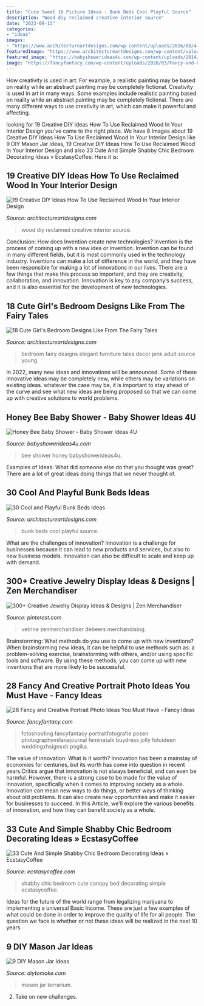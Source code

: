 ```yaml
---
title: "Cute Sweet 16 Picture Ideas - Bunk Beds Cool Playful Source"
description: "Wood diy reclaimed creative interior source"
date: "2023-09-13"
categories:
- "ideas"
images:
- "https://www.architectureartdesigns.com/wp-content/uploads/2016/08/4-19-630x945.jpg"
featuredImage: "https://www.architectureartdesigns.com/wp-content/uploads/2013/06/310-630x945.jpg"
featured_image: "https://babyshowerideas4u.com/wp-content/uploads/2014/02/bee-10.jpg"
image: "https://fancyfantacy.com/wp-content/uploads/2020/03/Fancy-and-Creative-Portrait-Photo-Ideas-You-Must-Have-10.jpg"
---
```



How creativity is used in art: For example, a realistic painting may be based on reality while an abstract painting may be completely fictional.
Creativity is used in art in many ways. Some examples include realistic painting based on reality while an abstract painting may be completely fictional. There are many different ways to use creativity in art, which can make it powerful and affecting.

	

		
looking for 19 Creative DIY Ideas How To Use Reclaimed Wood In Your Interior Design you've came to the right place. We have 8 Images about 19 Creative DIY Ideas How To Use Reclaimed Wood In Your Interior Design like 9 DIY Mason Jar Ideas, 19 Creative DIY Ideas How To Use Reclaimed Wood In Your Interior Design and also 33 Cute And Simple Shabby Chic Bedroom Decorating Ideas » EcstasyCoffee. Here it is:
		
    
## 19 Creative DIY Ideas How To Use Reclaimed Wood In Your Interior Design

<img loading=lazy src="https://www.architectureartdesigns.com/wp-content/uploads/2015/04/643.jpg" onerror="this.onerror=null;this.src='https://tse4.mm.bing.net/th?id=OIP.0XU4NEcUV7eq7GFc0Ws_BwHaJ6&amp;pid=15.1';" alt="19 Creative DIY Ideas How To Use Reclaimed Wood In Your Interior Design">

_Source: architectureartdesigns.com_

>wood diy reclaimed creative interior source. 

	

Conclusion: How does Invention create new technologies?
Invention is the process of coming up with a new idea or invention. Invention can be found in many different fields, but it is most commonly used in the technology industry. Inventions can make a lot of difference in the world, and they have been responsible for making a lot of innovations in our lives. There are a few things that make this process so important, and they are creativity, collaboration, and innovation. Innovation is key to any company’s success, and it is also essential for the development of new technologies.

    
## 18 Cute Girl&#039;s Bedroom Designs Like From The Fairy Tales

<img loading=lazy src="https://www.architectureartdesigns.com/wp-content/uploads/2016/08/4-19-630x945.jpg" onerror="this.onerror=null;this.src='https://tse1.mm.bing.net/th?id=OIP.9Mtdux83sJiDhHjosCQoRAHaLH&amp;pid=15.1';" alt="18 Cute Girl&#039;s Bedroom Designs Like From The Fairy Tales">

_Source: architectureartdesigns.com_

>bedroom fairy designs elegant furniture tales decor pink adult source young. 

	

In 2022, many new ideas and innovations will be announced. Some of these innovative ideas may be completely new, while others may be variations on existing ideas. whatever the case may be, it is important to stay ahead of the curve and see what new ideas are being proposed so that we can come up with creative solutions to world problems.

    
## Honey Bee Baby Shower - Baby Shower Ideas 4U

<img loading=lazy src="https://babyshowerideas4u.com/wp-content/uploads/2014/02/bee-10.jpg" onerror="this.onerror=null;this.src='https://tse3.mm.bing.net/th?id=OIP.TMPQnCGzcFiZqD8_Xo5_SQHaLH&amp;pid=15.1';" alt="Honey Bee Baby Shower - Baby Shower Ideas 4U">

_Source: babyshowerideas4u.com_

>bee shower honey babyshowerideas4u. 

	

Examples of Ideas: What did someone else do that you thought was great?
There are a lot of great ideas doing things that we never thought of.

    
## 30 Cool And Playful Bunk Beds Ideas

<img loading=lazy src="https://www.architectureartdesigns.com/wp-content/uploads/2013/06/310-630x945.jpg" onerror="this.onerror=null;this.src='https://tse1.mm.bing.net/th?id=OIP.n3xnVjSylgapNTarGRPpjgHaLH&amp;pid=15.1';" alt="30 Cool and Playful Bunk Beds Ideas">

_Source: architectureartdesigns.com_

>bunk beds cool playful source. 

	

What are the challenges of innovation?
Innovation is a challenge for businesses because it can lead to new products and services, but also to new business models. Innovation can also be difficult to scale and keep up with demand.

    
## 300+ Creative Jewelry Display Ideas &amp; Designs | Zen Merchandiser

<img loading=lazy src="https://i.pinimg.com/736x/36/f1/8f/36f18f2d294bf579a6bdf445a2ee3980.jpg" onerror="this.onerror=null;this.src='https://tse4.mm.bing.net/th?id=OIP.wMi1jo3GlPsPLnTaT6CFnwHaJ3&amp;pid=15.1';" alt="300+ Creative Jewelry Display Ideas &amp; Designs | Zen Merchandiser">

_Source: pinterest.com_

>vetrine zenmerchandiser debeers merchandising. 

	

Brainstorming: What methods do you use to come up with new inventions?
When brainstorming new ideas, it can be helpful to use methods such as: a problem-solving exercise, brainstorming with others, and/or using specific tools and software. By using these methods, you can come up with new inventions that are more likely to be successful.

    
## 28 Fancy And Creative Portrait Photo Ideas You Must Have - Fancy Ideas

<img loading=lazy src="https://fancyfantacy.com/wp-content/uploads/2020/03/Fancy-and-Creative-Portrait-Photo-Ideas-You-Must-Have-10.jpg" onerror="this.onerror=null;this.src='https://tse4.mm.bing.net/th?id=OIP.Mw4MxQmU_ApaEPU_U2PASAHaK4&amp;pid=15.1';" alt="28 Fancy and Creative Portrait Photo Ideas You Must Have - Fancy Ideas">

_Source: fancyfantacy.com_

>fotoshooting fancyfantacy portraitfotografie posen photographymilanajournal feminatalk buydress jolly fotoideen weddingxhsignsxh pogika. 

	

The value of innovation: What is it worth?
Innovation has been a mainstay of economies for centuries, but its worth has come into question in recent years.Critics argue that innovation is not always beneficial, and can even be harmful. However, there is a strong case to be made for the value of innovation, specifically when it comes to improving society as a whole. Innovation can mean new ways to do things, or better ways of thinking about old problems. It can also create new opportunities and make it easier for businesses to succeed. In this Article, we'll explore the various benefits of innovation, and how they can benefit society as a whole.

    
## 33 Cute And Simple Shabby Chic Bedroom Decorating Ideas » EcstasyCoffee

<img loading=lazy src="https://i2.wp.com/www.ecstasycoffee.com/wp-content/uploads/2016/08/Shabby-Chic-Kids-Bedroom-With-A-Canopy-Bed.jpg?resize=600%2C800" onerror="this.onerror=null;this.src='https://tse1.mm.bing.net/th?id=OIP.oVXacVJx3FoYQ5XCMhbWGAHaJ4&amp;pid=15.1';" alt="33 Cute And Simple Shabby Chic Bedroom Decorating Ideas » EcstasyCoffee">

_Source: ecstasycoffee.com_

>shabby chic bedroom cute canopy bed decorating simple ecstasycoffee. 

	

Ideas for the future of the world range from legalizing marijuana to implementing a universal Basic Income. These are just a few examples of what could be done in order to improve the quality of life for all people. The question we face is whether or not these ideas will be realized in the next 10 years.

    
## 9 DIY Mason Jar Ideas

<img loading=lazy src="https://www.diytomake.com/wp-content/uploads/2016/01/mason-jar-terrarium-vertical.jpg" onerror="this.onerror=null;this.src='https://tse3.mm.bing.net/th?id=OIP.iQLP1RxVe3zxjcqnCjT0_wHaKX&amp;pid=15.1';" alt="9 DIY Mason Jar Ideas">

_Source: diytomake.com_

>mason jar terrarium. 

	

2. Take on new challenges.


